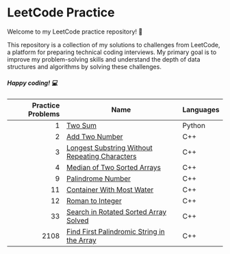 # LeetCode Practice

Welcome to my LeetCode practice repository! 🚀

This repository is a collection of my solutions to challenges from LeetCode, a platform for preparing technical coding interviews. My primary goal is to improve my problem-solving skills and understand the depth of data structures and algorithms by solving these challenges.

##### Happy coding! 💻

| Practice Problems | Name|Languages | 
|------------------:|-----|----------|
|                  1| [Two Sum](https://github.com/vedant0321/Leetcode/tree/main/Two%20Sum)  | Python|
|2|[Add Two Number](https://github.com/vedant0321/Leetcode/tree/main/Add%20Two%20Number)|C++|
|3|[Longest Substring Without Repeating Characters](https://github.com/vedant0321/Leetcode/tree/main/Longest%20Substring%20Without%20Repeating%20Characters)|C++|
|4|[Median of Two Sorted Arrays](https://github.com/vedant0321/Leetcode/tree/main/Median%20of%20Two%20Sorted%20Arrays)|C++|
|9|[ Palindrome Number](https://github.com/vedant0321/Leetcode/tree/main/Palindrome%20Number)|C++|
|11|[Container With Most Water](https://github.com/vedant0321/Leetcode/tree/main/Container%20With%20Most%20Water)|C++|
|12|[Roman to Integer](https://github.com/vedant0321/Leetcode/tree/main/Roman%20to%20Integer)|C++|
|33|[Search in Rotated Sorted Array Solved](https://github.com/vedant0321/Leetcode/tree/main/Search%20in%20Rotated%20Sorted%20Array)|C++|
|2108|[Find First Palindromic String in the Array](https://github.com/vedant0321/Leetcode/tree/main/Find%20First%20Palindromic%20String%20in%20the%20Array)|C++|

